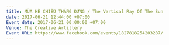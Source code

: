 ```yaml
---
title: MÙA HÈ CHIỀU THẲNG ĐỨNG / The Vertical Ray Of The Sun
date: 2017-06-21 12:44:00 +07:00
Event date: 2017-06-21 00:00:00 +07:00
Venue: The Creative Artillery
Event URL: https://www.facebook.com/events/1827818254203287/
---
```


